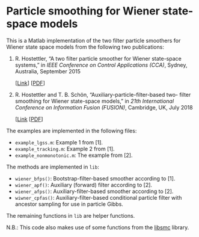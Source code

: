 # Particle smoothing for Wiener state-space models
This is a Matlab implementation of the two filter particle smoothers for 
Wiener state space models from the following two publications:

1. R. Hostettler, “A two filter particle smoother for Wiener state-space 
   systems,” in *IEEE Conference on Control Applications (CCA)*, Sydney, 
   Australia, September 2015
  
   [[Link](http://dx.doi.org/10.1109/CCA.2015.7320664)] [[PDF](http://hostettler.co/assets/publications/msc2015.pdf)]

2. R. Hostettler and T. B. Schön, “Auxiliary-particle-filter-based two-
   filter smoothing for Wiener state-space models,” in *21th International 
   Conference on Information Fusion (FUSION)*, Cambridge, UK, July 2018
  
   [[Link](https://dx.doi.org/10.23919/ICIF.2018.8455323]) [[PDF](http://hostettler.co/assets/publications/2018-fusion-ps.pdf)]

The examples are implemented in the following files:

* `example_lgss.m`: Example 1 from [1].
* `example_tracking.m`: Example 2 from [1].
* `example_nonmonotonic.m`: The example from [2].

The methods are implemented in `lib`:

* `wiener_bfps()`: Bootstrap-filter-based smoother according to [1].
* `wiener_apf()`: Auxiliary (forward) filter according to [2].
* `wiener_afps()`: Auxiliary-filter-based smoother according to [2].
* `wiwner_cpfas()`: Auxiliary-filter-based conditional particle filter with
  ancestor sampling for use in particle Gibbs.

The remaining functions in `lib` are helper functions.

N.B.: This code also makes use of some functions from the [libsmc](https://github.com/rhostettler/libsmc) library.
